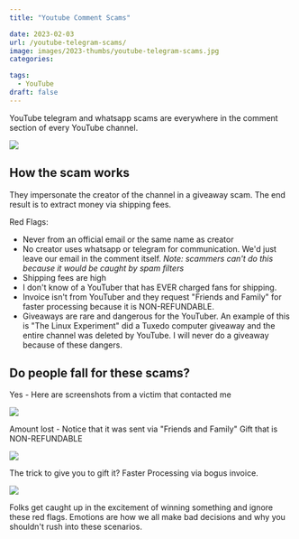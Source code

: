 ```yaml
---
title: "Youtube Comment Scams"

date: 2023-02-03
url: /youtube-telegram-scams/
image: images/2023-thumbs/youtube-telegram-scams.jpg
categories:

tags:
  - YouTube
draft: false
---
```

YouTube telegram and whatsapp scams are everywhere in the comment section of every YouTube channel.
<!--more-->

![](/images/2023/youtube-telegram-scams/scam1.png)

## How the scam works

They impersonate the creator of the channel in a giveaway scam. The end result is to extract money via shipping fees.

Red Flags:
- Never from an official email or the same name as creator
- No creator uses whatsapp or telegram for communication. We'd just leave our email in the comment itself. _Note: scammers can't do this because it would be caught by spam filters_
- Shipping fees are high
- I don't know of a YouTuber that has EVER charged fans for shipping.
- Invoice isn't from YouTuber and they request "Friends and Family" for faster processing because it is NON-REFUNDABLE.
- Giveaways are rare and dangerous for the YouTuber. An example of this is "The Linux Experiment" did a Tuxedo computer giveaway and the entire channel was deleted by YouTube. I will never do a giveaway because of these dangers.

## Do people fall for these scams?

Yes - Here are screenshots from a victim that contacted me

![](/images/2023/youtube-telegram-scams/victim1.png)

Amount lost - Notice that it was sent via "Friends and Family" Gift that is NON-REFUNDABLE

![](/images/2023/youtube-telegram-scams/victim2.png)

The trick to give you to gift it? Faster Processing via bogus invoice. 

![](/images/2023/youtube-telegram-scams/bogus-invoice.png)

Folks get caught up in the excitement of winning something and ignore these red flags. Emotions are how we all make bad decisions and why you shouldn't rush into these scenarios.
